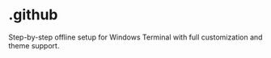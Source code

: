 # .github
Step-by-step offline setup for Windows Terminal with full customization and theme support.
